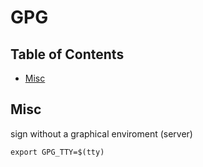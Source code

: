 # GPG

## Table of Contents

* [Misc](#misc)

## Misc

sign without a graphical enviroment (server)

```shell
export GPG_TTY=$(tty)
```
